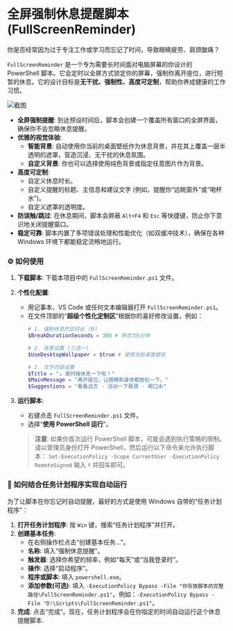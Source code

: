 # 全屏强制休息提醒脚本 (FullScreenReminder)

你是否经常因为过于专注工作或学习而忘记了时间，导致眼睛疲劳、肩颈酸痛？

`FullScreenReminder` 是一个专为需要长时间面对电脑屏幕的你设计的 PowerShell 脚本。它会定时以全屏方式锁定你的屏幕，强制你离开座位，进行短暂的休息。它的设计目标是**无干扰、强制性、高度可定制**，帮助你养成健康的工作习惯。

![截图](https://imgur.com/a/ymfKANq)

  * **全屏强制提醒**: 到达预设时间后，脚本会创建一个覆盖所有窗口的全屏界面，确保你不会忽略休息提醒。
  * **优雅的视觉体验**:
      * **智能背景**: 自动使用你当前的桌面壁纸作为休息背景，并在其上覆盖一层半透明的遮罩，营造沉浸、无干扰的休息氛围。
      * **自定义背景**: 你也可以选择使用纯色背景或指定任意图片作为背景。
  * **高度可定制**:
      * 自定义休息时长。
      * 自定义提醒的标题、主信息和建议文字 (例如，提醒你“远眺窗外”或“喝杯水”)。
      * 自定义遮罩的透明度。
  * **防误触/跳过**: 在休息期间，脚本会屏蔽 `Alt+F4` 和 `Esc` 等快捷键，防止你下意识地关闭提醒窗口。
  * **稳定可靠**: 脚本内置了多项错误处理和性能优化（如双缓冲技术），确保在各种 Windows 环境下都能稳定流畅地运行。

### ⚙️ **如何使用**

1.  **下载脚本**: 下载本项目中的 `FullScreenReminder.ps1` 文件。

2.  **个性化配置**:

      * 用记事本、VS Code 或任何文本编辑器打开 `FullScreenReminder.ps1`。
      * 在文件顶部的“**超级个性化定制区**”根据你的喜好修改设置，例如：
        ```powershell
        # 1. 强制休息的总时长（秒）
        $BreakDurationSeconds = 300 # 修改为5分钟

        # 2. 背景设置 (三选一)
        $UseDesktopWallpaper = $true # 使用当前桌面壁纸

        # 3. 文字内容设置
        $Title = "☕ 是时候休息一下啦！"
        $MainMessage = "离开座位，让眼睛和身体都放松一下。"
        $Suggestions = "看看远方 · 活动一下肩颈 · 喝口水"
        ```

3.  **运行脚本**:

      * 右键点击 `FullScreenReminder.ps1` 文件。
      * 选择“**使用 PowerShell 运行**”。

    > **注意**: 如果你首次运行 PowerShell 脚本，可能会遇到执行策略的限制。请以管理员身份打开 PowerShell，然后运行以下命令来允许执行脚本：
    > `Set-ExecutionPolicy -Scope CurrentUser -ExecutionPolicy RemoteSigned`
    > 输入 `Y` 并回车即可。

### 🚀 **如何结合任务计划程序实现自动运行**

为了让脚本在你忘记时自动提醒，最好的方式是使用 Windows 自带的“任务计划程序”：

1.  **打开任务计划程序**: 按 `Win` 键，搜索“任务计划程序”并打开。
2.  **创建基本任务**:
      * 在右侧操作栏点击“创建基本任务...”。
      * **名称**: 填入“强制休息提醒”。
      * **触发器**: 选择你希望的频率，例如“每天”或“当我登录时”。
      * **操作**: 选择“启动程序”。
      * **程序或脚本**: 填入 `powershell.exe`。
      * **添加参数(可选)**: 填入 `-ExecutionPolicy Bypass -File "你存放脚本的完整路径\FullScreenReminder.ps1"`。例如：`-ExecutionPolicy Bypass -File "D:\Scripts\FullScreenReminder.ps1"`。
3.  **完成**: 点击“完成”。现在，任务计划程序会在你指定的时间自动运行这个休息提醒脚本.
